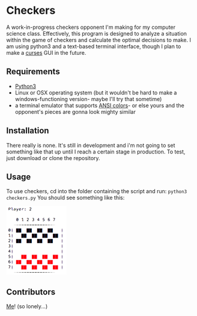 # Checkers
A work-in-progress checkers opponent I'm making for my computer science class.
Effectively, this program is designed to analyze a situation within the game of checkers and calculate the optimal decisions to make.
I am using python3 and a text-based terminal interface, though I plan to make a [curses](https://docs.python.org/3/howto/curses.html) GUI in the future.

## Requirements
- [Python3](https://www.python.org/)
- Linux or OSX operating system (but it wouldn't be hard to make a windows-functioning version- maybe I'll try that sometime)
- a terminal emulator that supports [ANSI colors](https://en.wikipedia.org/wiki/ANSI_escape_code)- or else yours and the opponent's pieces are gonna look mighty similar

## Installation
There really is none. It's still in development and i'm not going to set something like that up until I reach a certain stage in production. To test, just download or clone the repository.

## Usage
To use checkers, cd into the folder containing the script and run:
``python3 checkers.py``
You should see something like this:

![checkers](Checkers.png)

## Contributors
[Me](https://github.com/aderhall)! (so lonely...)
